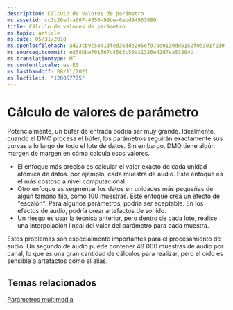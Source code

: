 ```yaml
---
description: Cálculo de valores de parámetro
ms.assetid: cc3c26ed-a007-4350-99be-0ebd94953689
title: Cálculo de valores de parámetro
ms.topic: article
ms.date: 05/31/2018
ms.openlocfilehash: ad23cb9c50413fed36dde205ef97be0139dd6152f0a301f230793ef2cb131684
ms.sourcegitcommit: e858bbe701567d4583c50a11326e42d7ea51804b
ms.translationtype: MT
ms.contentlocale: es-ES
ms.lasthandoff: 08/11/2021
ms.locfileid: "120057775"
---
```

# <a name="calculating-parameter-values"></a>Cálculo de valores de parámetro

Potencialmente, un búfer de entrada podría ser muy grande. Idealmente, cuando el DMO procesa el búfer, los parámetros seguirán exactamente sus curvas a lo largo de todo el lote de datos. Sin embargo, DMO tiene algún margen de margen en cómo calcula esos valores.

-   El enfoque más preciso es calcular el valor exacto de cada unidad atómica de datos. por ejemplo, cada muestra de audio. Este enfoque es el más costoso a nivel computacional.
-   Otro enfoque es segmentar los datos en unidades más pequeñas de algún tamaño fijo, como 100 muestras. Este enfoque crea un efecto de "escalón". Para algunos parámetros, podría ser aceptable. En los efectos de audio, podría crear artefactos de sonido.
-   Un riesgo es usar la técnica anterior, pero dentro de cada lote, realice una interpolación lineal del valor del parámetro para cada muestra.

Estos problemas son especialmente importantes para el procesamiento de audio. Un segundo de audio puede contener 48 000 muestras de audio por canal, lo que es una gran cantidad de cálculos para realizar, pero el oído es sensible a artefactos como el alias.

## <a name="related-topics"></a>Temas relacionados

<dl> <dt>

[Parámetros multimedia](media-parameters.md)
</dt> </dl>

 

 



